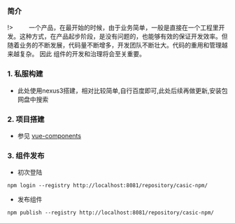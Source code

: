 ### 简介
!> &emsp;&emsp; 一个产品，在最开始的时候，由于业务简单，一般是直接在一个工程里开发。这种方式，在产品起步阶段，是没有问题的，也能够有效的保证开发效率。但随着业务的不断发展，代码量不断增多，开发团队不断壮大。代码的重用和管理越来越复杂。
因此 组件的开发和治理将会至关重要。
    
### 1. 私服构建
-  此处使用nexus3搭建，相对比较简单,自行百度即可,此处后续再做更新,安装包网盘中搜索

### 2. 项目搭建

-  参见 [vue-components](https://gitee.com/lwh6008/vue-components ':target=_block github排行榜')

### 3. 组件发布
- 初次登陆
````text
npm login --registry http://localhost:8081/repository/casic-npm/
````
- 发布组件
````text
npm publish --registry http://localhost:8081/repository/casic-npm/
````
